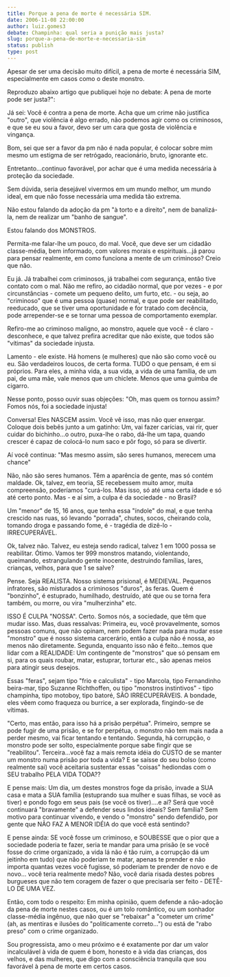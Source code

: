 ```yaml
---
title: Porque a pena de morte é necessária SIM.
date: 2006-11-08 22:00:00
author: luiz.gomes3
debate: Champinha: qual seria a punição mais justa?
slug: porque-a-pena-de-morte-e-necessaria-sim
status: publish 
type: post
---
```


Apesar de ser uma decisão muito difícil, a pena de morte é necessária SIM, especialmente em casos como o deste monstro.  

Reproduzo abaixo artigo que publiquei hoje no debate: A pena de morte pode ser justa?":  

  

Já sei: Você é contra a pena de morte. Acha que um crime não justifica "outro", que violência é algo errado, não podemos agir como os criminosos, e que se eu sou a favor, devo ser um cara que gosta de violência e vingança.  

Bom, sei que ser a favor da pm não é nada popular, é colocar sobre mim mesmo um estigma de ser retrógado, reacionário, bruto, ignorante etc.  

Entretanto...continuo favorável, por achar que é uma medida necessária à proteção da sociedade.   

Sem dúvida, seria desejável vivermos em um mundo melhor, um mundo ideal, em que não fosse necessária uma medida tão extrema.  

Não estou falando da adoção da pm "à torto e a direito", nem de banalizá-la, nem de realizar um "banho de sangue".   

Estou falando dos MONSTROS.  

Permita-me falar-lhe um pouco, do mal. Você, que deve ser um cidadão classe-média, bem informado, com valores morais e espirituais...já parou para pensar realmente, em como funciona a mente de um criminoso? Creio que não.  

Eu já. Já trabalhei com criminosos, já trabalhei com segurança, então tive contato com o mal. Não me refiro, ao cidadão normal, que por vezes - e por circunstâncias - comete um pequeno delito, um furto, etc. - ou seja, ao "criminoso" que é uma pessoa (quase) normal, e que pode ser reabilitado, reeducado, que se tiver uma oportunidade e for tratado com decência, pode arrepender-se e se tornar uma pessoa de comportamento exemplar.  

Refiro-me ao criminoso maligno, ao monstro, aquele que você - é claro - desconhece, e que talvez prefira acreditar que não existe, que todos são "vítimas" da sociedade injusta.  

Lamento - ele existe. Há homens (e mulheres) que não são como você ou eu. São verdadeiros loucos, de certa forma. TUDO o que pensam, é em si próprios. Para eles, a minha vida, a sua vida, a vida de uma família, de um pai, de uma mãe, vale menos que um chiclete. Menos que uma guimba de cigarro.  

Nesse ponto, posso ouvir suas objeções: "Oh, mas quem os tornou assim? Fomos nós, foi a sociedade injusta!   

Conversa! Eles NASCEM assim. Você vê isso, mas não quer enxergar. Coloque dois bebês junto a um gatinho: Um, vai fazer carícias, vai rir, quer cuidar do bichinho...o outro, puxa-lhe o rabo, dá-lhe um tapa, quando crescer é capaz de colocá-lo num saco e pôr fogo, só para se divertir.  

Aí você continua: "Mas mesmo assim, são seres humanos, merecem uma chance"  

Não, não são seres humanos. Têm a aparência de gente, mas só contém maldade. Ok, talvez, em teoria, SE recebessem muito amor, muita compreensão, poderíamos "curá-los. Mas isso, só até uma certa idade e só até certo ponto. Mas - e aí sim, a culpa é da sociedade - no Brasil?  

Um "menor" de 15, 16 anos, que tenha essa "índole" do mal, e que tenha crescido nas ruas, só levando "porrada", chutes, socos, cheirando cola, tomando droga e passando fome, é - tragédia de dizê-lo - IRRECUPERÁVEL.   

Ok, talvez não. Talvez, eu esteja sendo radical, talvez 1 em 1000 possa se reabilitar. Ótimo. Vamos ter 999 monstros matando, violentando, queimando, estrangulando gente inocente, destruindo famílias, lares, crianças, velhos, para que 1 se salve?  

Pense. Seja REALISTA. Nosso sistema prisional, é MEDIEVAL. Pequenos infratores, são misturados a criminosos "duros", às feras. Quem é "bonzinho", é estuprado, humilhado, destruído, até que ou se torna fera também, ou morre, ou vira "mulherzinha" etc.  

ISSO É CULPA "NOSSA". Certo. Somos nós, a sociedade, que têm que mudar isso. Mas, duas ressalvas: Primeira, eu, você provavelmente, somos pessoas comuns, que não opinam, nem podem fazer nada para mudar esse "monstro" que é nosso sistema carcerário, então a culpa não é nossa, ao menos não diretamente. Segunda, enquanto isso não é feito...temos que lidar com a REALIDADE: Um contingente de "monstros" que só pensam em si, para os quais roubar, matar, estuprar, torturar etc., são apenas meios para atingir seus desejos.  

Essas "feras", sejam tipo "frio e calculista" - tipo Marcola, tipo Fernandinho beira-mar, tipo Suzanne Richthoffen, ou tipo "monstros instintivos" - tipo champinha, tipo motoboy, tipo batoré, SÃO IRRECUPERÁVEIS. A bondade, eles vêem como fraqueza ou burrice, a ser explorada, fingindo-se de vítimas.   

"Certo, mas então, para isso há a prisão perpétua". Primeiro, sempre se pode fugir de uma prisão, e se for perpétua, o monstro não tem mais nada a perder mesmo, vai ficar tentando e tentando. Segunda, há corrupção, o monstro pode ser solto, especialmente porque sabe fingir que se "reabilitou". Terceira...você faz a mais remota idéia do CUSTO de se manter um monstro numa prisão por toda a vida? E se saísse do seu bolso (como realmente sai) você aceitaria sustentar essas "coisas" hediondas com o SEU trabalho PELA VIDA TODA??  

E pense mais: Um dia, um destes monstros foge da prisão, invade a SUA casa e mata a SUA família (estuprando sua mulher e suas filhas, se você as tiver) e pondo fogo em seus pais (se você os tiver)....e aí? Será que você continuará "bravamente" a defender seus lindos ideais? Sem família? Sem motivo para continuar vivendo, e vendo o "monstro" sendo defendido, por gente que NÃO FAZ A MENOR IDÉIA do que você está sentindo?  

E pense ainda: SE você fosse um criminoso, e SOUBESSE que o pior que a sociedade poderia te fazer, seria te mandar para uma prisão (e se você fosse do crime organizado, a vida lá não é tão ruim, a corrupção dá um jeitinho em tudo) que não poderiam te matar, apenas te prender e não importa quantas vezes você fugisse, só poderiam te prender de novo e de novo... você teria realmente medo? Não, você daria risada destes pobres burgueses que não tem coragem de fazer o que precisaria ser feito - DETÊ-LO DE UMA VEZ.  

Então, com todo o respeito: Em minha opinião, quem defende a não-adoção da pena de morte nestes casos, ou é um tolo romântico, ou um sonhador classe-média ingênuo, que não quer se "rebaixar" a "cometer um crime" (ah, as mentiras e ilusões do "politicamente correto...") ou está de "rabo preso" com o crime organizado.  

Sou progressista, amo o meu próximo e é exatamente por dar um valor incalculável à vida de quem é bom, honesto e à vida das crianças, dos velhos, e das mulheres, que digo com a consciência tranquila que sou favorável à pena de morte em certos casos.
